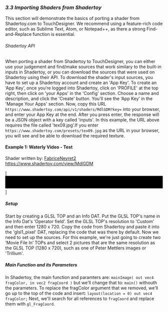 ### *3.3 Importing Shaders from Shadertoy*

This section will demonstrate the basics of porting a shader from Shadertoy.com to TouchDesigner. We recommend using a feature-rich code editor, such as Sublime Text, Atom, or Notepad++, as there a strong Find-and-Replace function is essential.
###### Shadertoy API
When porting a shader from Shadertoy to TouchDesigner, you can either use your judgement and find/make sources that work similary to the built-in inputs in Shadertoy, or you can download the sources that were used on Shadertoy using their API. To download the shader's input sources, you have to set up a Shadertoy account and create an 'App Key'. 
To create an ‘App Key’, once you’re logged into Shadertoy, click on 'PROFILE' at the top right, then click on 'your Apps' in the 'Config' section. Choose a name and description, and click the 'Create' button. 
You'll see the ‘App Key’ in the 'Manage Your Apps' section. Now, copy this URL `https://www.shadertoy.com/api/v1/shaders/MdlGDM?key=` into your browser, and enter your App Key at the end. After you press enter, the response will be a JSON object with a key called 'inputs'.  In this example, the URL above requires the file called 'tex09.jpg’.If you enter `https://www.shadertoy.com/presets/tex09.jpg` as the URL in your browser, you will see and be able to download the required texture.

#### Example 1: Waterly Video - Test
Shader written by: [FabriceNeyret2](https://www.shadertoy.com/user/FabriceNeyret2)
https://www.shadertoy.com/view/MdlGDM

[![alt text](../img/12.6_shade/test.jpg)]

##### Setup
Start by creating a GLSL TOP and an Info DAT. Put the GLSL TOP's name in the Info Dat's ‘Operator field’. Set the GLSL TOP's resolution to 'Custom' and then enter 1280 x 720. Copy the code from Shadertoy and paste it into the 'glsl1_pixel' DAT, replacing the code that was there by default.
Now we need to set up the sources. For this example, we're just going to create two ‘Movie File In’ TOPs and select 2 pictures that are the same resolution as the GLSL TOP (1280 x 720), such as one of Peter Mettlers images or 'Trillium'.

##### Main Function and its Parameters
In Shadertoy, the main function and paramters are:
`mainImage( out vec4 fragColor, in vec2 fragCoord )` 
but we'll change that to:
`main()`
withouth the parameters. To replace the fragColor argument that we removed, we'll go up to the top of the code and insert: 
`layout(location = 0) out vec4 fragColor;` 
Next, we'll search for all references to `fragCoord` and replace them with `gl_FragCoord`.
